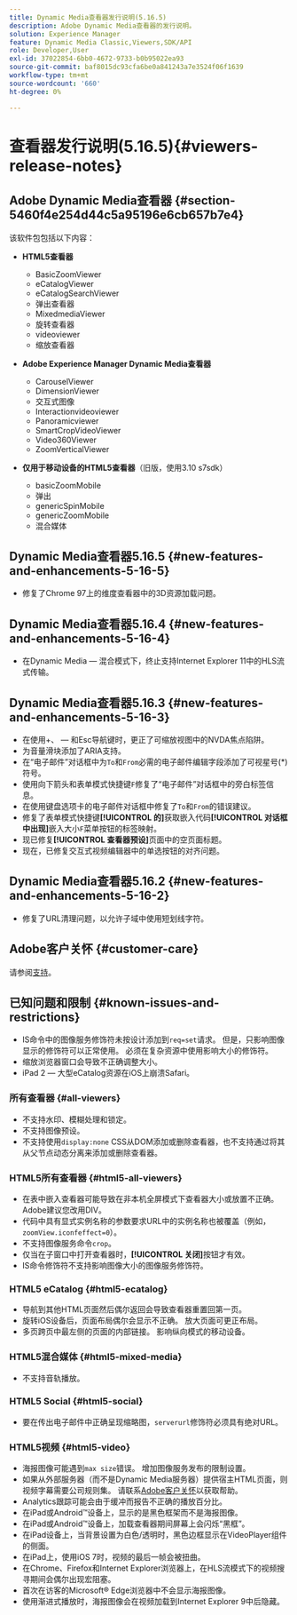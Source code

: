 ```yaml
---
title: Dynamic Media查看器发行说明(5.16.5)
description: Adobe Dynamic Media查看器的发行说明。
solution: Experience Manager
feature: Dynamic Media Classic,Viewers,SDK/API
role: Developer,User
exl-id: 37022854-6bb0-4672-9733-b0b95022ea93
source-git-commit: baf8015dc93cfa6be0a841243a7e3524f06f1639
workflow-type: tm+mt
source-wordcount: '660'
ht-degree: 0%

---
```


# 查看器发行说明(5.16.5){#viewers-release-notes}

<!-- Updated March 03, 2022 for the 5.16.5 release. Contact is Deepa Gupta-->

<!-- hide: yes
hidefromtoc: yes-->

<!-- robots: noindex
googlebot: noindex -->

## Adobe Dynamic Media查看器 {#section-5460f4e254d44c5a95196e6cb657b7e4}

该软件包包括以下内容：

* **HTML5查看器**

   * BasicZoomViewer
   * eCatalogViewer
   * eCatalogSearchViewer
   * 弹出查看器
   * MixedmediaViewer
   * 旋转查看器
   * videoviewer
   * 缩放查看器

* **Adobe Experience Manager Dynamic Media查看器**

   * CarouselViewer
   * DimensionViewer
   * 交互式图像
   * Interactionvideoviewer
   * Panoramicviewer
   * SmartCropVideoViewer
   * Video360Viewer
   * ZoomVerticalViewer

* **仅用于移动设备的HTML5查看器**（旧版，使用3.10 s7sdk）

   * basicZoomMobile
   * 弹出
   * genericSpinMobile
   * genericZoomMobile
   * 混合媒体


## Dynamic Media查看器5.16.5 {#new-features-and-enhancements-5-16-5}

* 修复了Chrome 97上的维度查看器中的3D资源加载问题。

## Dynamic Media查看器5.16.4 {#new-features-and-enhancements-5-16-4}

* 在Dynamic Media — 混合模式下，终止支持Internet Explorer 11中的HLS流式传输。

## Dynamic Media查看器5.16.3 {#new-features-and-enhancements-5-16-3}

* 在使用+、 — 和Esc导航键时，更正了可缩放视图中的NVDA焦点陷阱。<!-- (CQ-4290719) -->
* 为音量滑块添加了ARIA支持。<!--  (CQ-4324080) -->
* 在“电子邮件”对话框中为`To`和`From`必需的电子邮件编辑字段添加了可视星号(*)符号。<!-- (CQ-4290935) -->
* 使用向下箭头和表单模式快捷键`F`修复了“电子邮件”对话框中的旁白标签信息。<!-- (CQ-4290934) -->
* 在使用键盘选项卡的电子邮件对话框中修复了`To`和`From`的错误建议。<!-- (CQ-4290930) -->
* 修复了表单模式快捷键&#x200B;**[!UICONTROL 的]**&#x200B;获取嵌入代码&#x200B;**[!UICONTROL 对话框中出现]**&#x200B;嵌入大小`F`菜单按钮的标签映射。<!-- (CQ-4290929) -->
* 现已修复&#x200B;**[!UICONTROL 查看器预设]**&#x200B;页面中的空页面标题。<!-- (CQ-4290936) -->
* 现在，已修复交互式视频编辑器中的单选按钮的对齐问题。<!-- (CQ-4330159) -->

## Dynamic Media查看器5.16.2 {#new-features-and-enhancements-5-16-2}

* 修复了URL清理问题，以允许子域中使用短划线字符。<!-- (CQ-4327691) -->

## Adobe客户关怀 {#customer-care}

请参阅[支持](https://experienceleague.adobe.com/docs/dynamic-media-classic/using/intro/support.html#intro)。

## 已知问题和限制 {#known-issues-and-restrictions}

* IS命令中的图像服务修饰符未按设计添加到`req=set`请求。 但是，只影响图像显示的修饰符可以正常使用。 必须在复杂资源中使用影响大小的修饰符。
* 缩放浏览器窗口会导致不正确调整大小。
* iPad 2 — 大型eCatalog资源在iOS上崩溃Safari。

### 所有查看器 {#all-viewers}

* 不支持水印、模糊处理和锁定。
* 不支持图像预设。
* 不支持使用`display:none` CSS从DOM添加或删除查看器，也不支持通过将其从父节点动态分离来添加或删除查看器。

### HTML5所有查看器 {#html5-all-viewers}

* 在表中嵌入查看器可能导致在非本机全屏模式下查看器大小或放置不正确。 Adobe建议您改用DIV。
* 代码中具有显式实例名称的参数要求URL中的实例名称也被覆盖（例如，`zoomView.iconfeffect=0`）。
* 不支持图像服务命令`crop`。
* 仅当在子窗口中打开查看器时，**[!UICONTROL 关闭]**&#x200B;按钮才有效。
* IS命令修饰符不支持影响图像大小的图像服务修饰符。

### HTML5 eCatalog {#html5-ecatalog}

* 导航到其他HTML页面然后偶尔返回会导致查看器重置回第一页。
* 旋转iOS设备后，页面布局偶尔会显示不正确。 放大页面可更正布局。
* 多页跨页中最左侧的页面的内部链接。 影响纵向模式的移动设备。

### HTML5混合媒体 {#html5-mixed-media}

* 不支持音轨播放。

### HTML5 Social {#html5-social}

* 要在传出电子邮件中正确呈现缩略图，`serverurl`修饰符必须具有绝对URL。

### HTML5视频 {#html5-video}

* 海报图像可能遇到`max size`错误。 增加图像服务发布的限制设置。
* 如果从外部服务器（而不是Dynamic Media服务器）提供宿主HTML页面，则视频字幕需要公司规则集。 请联系[Adobe客户关怀](https://experienceleague.adobe.com/docs/dynamic-media-classic/using/intro/support.html#intro)以获取帮助。
* Analytics跟踪可能会由于缓冲而报告不正确的播放百分比。
* 在iPad或Android™设备上，显示的是黑色框架而不是海报图像。
* 在iPad或Android™设备上，加载查看器期间屏幕上会闪烁“黑框”。
* 在iPad设备上，当背景设置为白色/透明时，黑色边框显示在VideoPlayer组件的侧面。
* 在iPad上，使用iOS 7时，视频的最后一帧会被扭曲。
* 在Chrome、Firefox和Internet Explorer浏览器上，在HLS流模式下的视频搜寻期间会偶尔出现宏阻塞。
* 首次在访客的Microsoft® Edge浏览器中不会显示海报图像。
* 使用渐进式播放时，海报图像会在视频加载到Internet Explorer 9中后隐藏。
